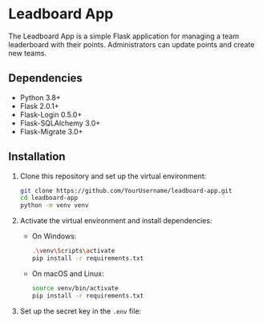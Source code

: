 # Leadboard App

The Leadboard App is a simple Flask application for managing a team leaderboard with their points. Administrators can update points and create new teams.

## Dependencies

- Python 3.8+
- Flask 2.0.1+
- Flask-Login 0.5.0+
- Flask-SQLAlchemy 3.0+
- Flask-Migrate 3.0+

## Installation

1. Clone this repository and set up the virtual environment:
   ```bash
   git clone https://github.com/YourUsername/leadboard-app.git
   cd leadboard-app
   python -m venv venv

2. Activate the virtual environment and install dependencies:
   - On Windows:
     ```bash
     .\venv\Scripts\activate
     pip install -r requirements.txt
     ```
   - On macOS and Linux:
     ```bash
     source venv/bin/activate
     pip install -r requirements.txt
     ```

3. Set up the secret key in the `.env` file:
